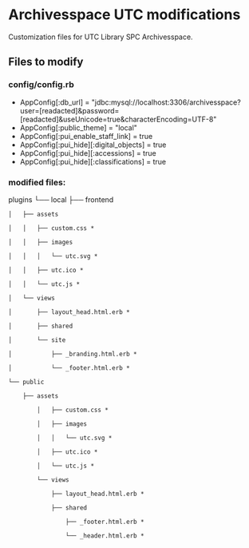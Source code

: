 # Archivesspace UTC modifications
Customization files for UTC Library SPC Archivesspace.

## Files to modify
### config/config.rb
- AppConfig[:db_url] = "jdbc:mysql://localhost:3306/archivesspace?user=[readacted]&password=[readacted]&useUnicode=true&characterEncoding=UTF-8"
- AppConfig[:public_theme] = "local"
- AppConfig[:pui_enable_staff_link] = true
- AppConfig[:pui_hide][:digital_objects] = true
- AppConfig[:pui_hide][:accessions] = true
- AppConfig[:pui_hide][:classifications] = true
### modified files:

plugins
└── local
    ├── frontend

    │   ├── assets

    │   │   ├── custom.css *

    │   │   ├── images

    │   │   │   └── utc.svg *

    │   │   ├── utc.ico *

    │   │   └── utc.js *

    │   └── views

    │       ├── layout_head.html.erb *

    │       ├── shared

    │       └── site

    │           ├── _branding.html.erb *

    │           └── _footer.html.erb *

    └── public

        ├── assets

            │   ├── custom.css *

            │   ├── images

            │   │   └── utc.svg *

            │   ├── utc.ico *

            │   └── utc.js *

            └── views

                ├── layout_head.html.erb *

                ├── shared

                    ├── _footer.html.erb *

                    └── _header.html.erb * 
